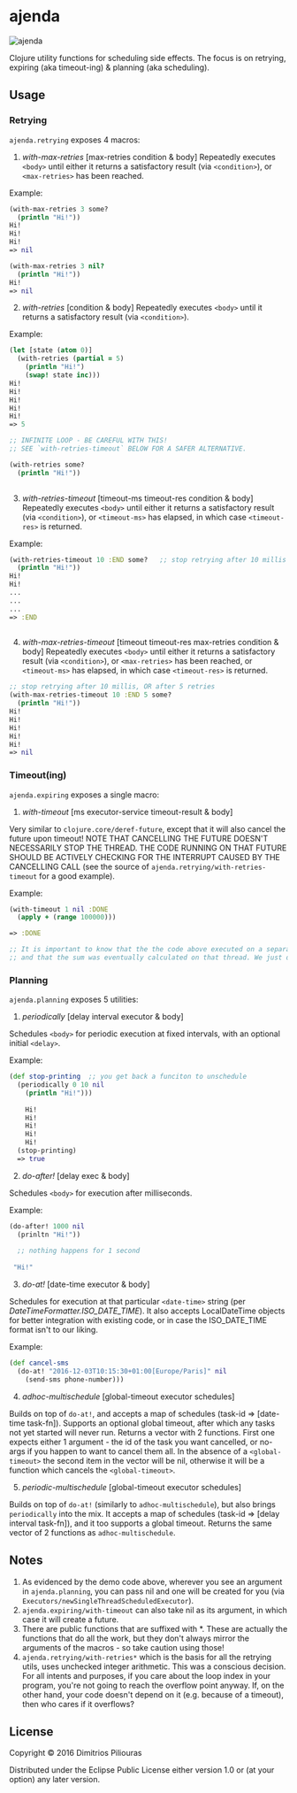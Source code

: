 # ajenda
![ajenda](https://cdn1.iconfinder.com/data/icons/significon/512/Significon-List-512.png)

Clojure utility functions for scheduling side effects. The focus is on retrying, expiring (aka timeout-ing) & planning (aka scheduling). 

## Usage

### Retrying 

`ajenda.retrying` exposes 4 macros:

1. *with-max-retries* [max-retries condition & body]
Repeatedly executes `<body>` until either it returns a satisfactory result (via `<condition>`), or `<max-retries>` has been reached.

Example:

```clj
(with-max-retries 3 some? 
  (println "Hi!"))
Hi!
Hi!
Hi!
=> nil

(with-max-retries 3 nil? 
  (println "Hi!"))
Hi!
=> nil
```


2. *with-retries* [condition & body]
Repeatedly executes `<body>` until it returns a satisfactory result (via `<condition>`).

Example:

```clj
(let [state (atom 0)]
  (with-retries (partial = 5) 
    (println "Hi!")
    (swap! state inc)))
Hi!
Hi!
Hi!
Hi!
Hi!
=> 5

;; INFINITE LOOP - BE CAREFUL WITH THIS! 
;; SEE `with-retries-timeout` BELOW FOR A SAFER ALTERNATIVE.

(with-retries some? 
  (println "Hi!"))
  
```

3. *with-retries-timeout* [timeout-ms timeout-res condition & body]
Repeatedly executes `<body>` until either it returns a satisfactory result (via `<condition>`), or `<timeout-ms>` has elapsed, 
in which case `<timeout-res>` is returned.

Example:

```clj
(with-retries-timeout 10 :END some?   ;; stop retrying after 10 millis
  (println "Hi!"))
Hi!
Hi!
...
...
...
=> :END
  
```


4. *with-max-retries-timeout* [timeout timeout-res max-retries condition & body]
Repeatedly executes `<body>` until either it returns a satisfactory result (via `<condition>`), or `<max-retries>` has been reached, 
or `<timeout-ms>` has elapsed, in which case `<timeout-res>` is returned.


```clj
;; stop retrying after 10 millis, OR after 5 retries
(with-max-retries-timeout 10 :END 5 some? 
  (println "Hi!"))
Hi!
Hi!
Hi!
Hi!
Hi!
=> nil

```


### Timeout(ing)

`ajenda.expiring` exposes a single macro:

1. *with-timeout* [ms executor-service timeout-result & body]

Very similar to `clojure.core/deref-future`, except that it will also cancel the future upon timeout!
NOTE THAT CANCELLING THE FUTURE DOESN'T NECESSARILY STOP THE THREAD. THE CODE RUNNING ON THAT FUTURE SHOULD BE 
ACTIVELY CHECKING FOR THE INTERRUPT CAUSED BY THE CANCELLING CALL (see the source of `ajenda.retrying/with-retries-timeout` for a good example).

Example:

```clj
(with-timeout 1 nil :DONE
  (apply + (range 100000))) 

=> :DONE

;; It is important to know that the the code above executed on a separate thread,
;; and that the sum was eventually calculated on that thread. We just didn't wait long enough...
```


### Planning

`ajenda.planning` exposes 5 utilities:

1. *periodically*  [delay interval executor & body]

Schedules `<body>` for periodic execution at fixed intervals, with an optional initial `<delay>`.

Example:
```clj
(def stop-printing  ;; you get back a funciton to unschedule 
  (periodically 0 10 nil 
    (println "Hi!")))
    
    Hi!
    Hi!
    Hi!
    Hi!
    Hi!
  (stop-printing)
  => true
```


2. *do-after!* [delay exec & body]

Schedules `<body>` for execution after <delay> milliseconds.

Example:
```clj
(do-after! 1000 nil 
  (prinltn "Hi!"))
  
  ;; nothing happens for 1 second
   
 "Hi!"      
```

3. *do-at!* [date-time executor & body]

Schedules <body> for execution at that particular `<date-time>` string (per *DateTimeFormatter.ISO_DATE_TIME*).
It also accepts LocalDateTime objects for better integration with existing code, or in case the ISO_DATE_TIME format isn't to our liking.

Example:
```clj
(def cancel-sms  
  (do-at! "2016-12-03T10:15:30+01:00[Europe/Paris]" nil 
    (send-sms phone-number)))      
```
 
4. *adhoc-multischedule* [global-timeout executor schedules]

Builds on top of `do-at!`, and accepts a map of schedules (task-id => [date-time task-fn]). 
Supports an optional global timeout, after which any tasks not yet started will never run. 
Returns a vector with 2 functions. First one expects either 1 argument -
the id of the task  you want cancelled, or no-args if you happen to want to cancel them all.
In the absence of a `<global-timeout>` the second item in the vector will be nil, otherwise it will be a function which cancels the `<global-timeout>`.

5. *periodic-multischedule* [global-timeout executor schedules]

Builds on top of `do-at!` (similarly to `adhoc-multischedule`), but also brings `periodically` into the mix.
It accepts  a map of schedules (task-id => [delay interval task-fn]), and it too supports a global timeout.
Returns the same vector of 2 functions as `adhoc-multischedule`.
 
 
## Notes 
 
1. As evidenced by the demo code above, wherever you see an <executor> argument in `ajenda.planning`, you can pass nil and one will be created for you (via `Executors/newSingleThreadScheduledExecutor`). 
2. `ajenda.expiring/with-timeout` can also take nil as its <exec> argument, in which case it will create a future.
3.  There are public functions that are suffixed with *. These are actually the functions that do all the work, but they don't always mirror the arguments of the macros - so take caution using those!
4. `ajenda.retrying/with-retries*` which is the basis for all the retrying utils, uses unchecked integer arithmetic. This was a conscious decision. For all intents and purposes, if you care about the loop index in your program, you're not going to reach the overflow point anyway. If, on the other hand, your code doesn't depend on it (e.g. because of a timeout), then who cares if it overflows?   


## License

Copyright © 2016 Dimitrios Piliouras

Distributed under the Eclipse Public License either version 1.0 or (at
your option) any later version.
